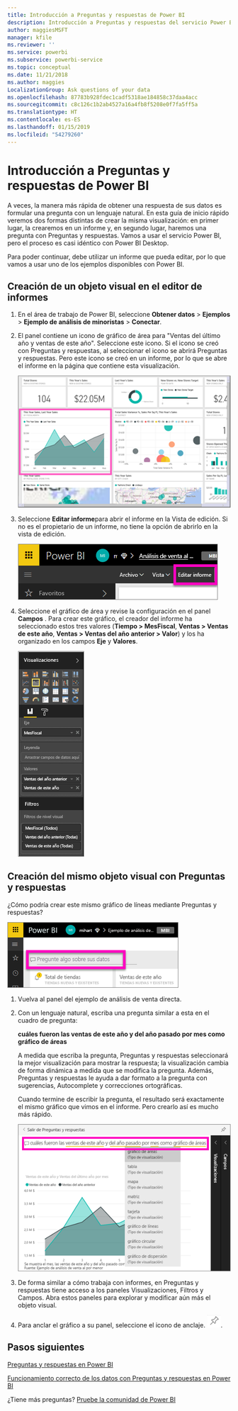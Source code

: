 ```yaml
---
title: Introducción a Preguntas y respuestas de Power BI
description: Introducción a Preguntas y respuestas del servicio Power BI con el ejemplo de análisis de venta directa
author: maggiesMSFT
manager: kfile
ms.reviewer: ''
ms.service: powerbi
ms.subservice: powerbi-service
ms.topic: conceptual
ms.date: 11/21/2018
ms.author: maggies
LocalizationGroup: Ask questions of your data
ms.openlocfilehash: 87783b928fdec1cadf5318ae184858c37daa4acc
ms.sourcegitcommit: c8c126c1b2ab4527a16a4fb8f5208e0f7fa5ff5a
ms.translationtype: HT
ms.contentlocale: es-ES
ms.lasthandoff: 01/15/2019
ms.locfileid: "54279260"
---
```

# <a name="get-started-with-power-bi-qa"></a>Introducción a Preguntas y respuestas de Power BI

A veces, la manera más rápida de obtener una respuesta de sus datos es formular una pregunta con un lenguaje natural.  En esta guía de inicio rápido veremos dos formas distintas de crear la misma visualización: en primer lugar, la crearemos en un informe y, en segundo lugar, haremos una pregunta con Preguntas y respuestas. Vamos a usar el servicio Power BI, pero el proceso es casi idéntico con Power BI Desktop.

Para poder continuar, debe utilizar un informe que pueda editar, por lo que vamos a usar uno de los ejemplos disponibles con Power BI.

## <a name="create-a-visual-in-the-report-editor"></a>Creación de un objeto visual en el editor de informes

1. En el área de trabajo de Power BI, seleccione **Obtener datos** \> **Ejemplos** \> **Ejemplo de análisis de minoristas** > **Conectar**.
   
2. El panel contiene un icono de gráfico de área para "Ventas del último año y ventas de este año".  Seleccione este icono. Si el icono se creó con Preguntas y respuestas, al seleccionar el icono se abrirá Preguntas y respuestas. Pero este icono se creó en un informe, por lo que se abre el informe en la página que contiene esta visualización.

    ![Panel del ejemplo de análisis de minoristas](media/power-bi-visualization-introduction-to-q-and-a/power-bi-dashboard.png)

1. Seleccione **Editar informe**para abrir el informe en la Vista de edición.  Si no es el propietario de un informe, no tiene la opción de abrirlo en la vista de edición.
   
    ![Botón Editar informe](media/power-bi-visualization-introduction-to-q-and-a/power-bi-edit-report.png)
4. Seleccione el gráfico de área y revise la configuración en el panel **Campos** .  Para crear este gráfico, el creador del informe ha seleccionado estos tres valores (**Tiempo > MesFiscal**, **Ventas > Ventas de este año**, **Ventas > Ventas del año anterior > Valor**) y los ha organizado en los campos **Eje** y **Valores**.
   
    ![Panel Visualizaciones](media/power-bi-visualization-introduction-to-q-and-a/gnatutorial_3-new.png)

## <a name="create-the-same-visual-with-qa"></a>Creación del mismo objeto visual con Preguntas y respuestas

¿Cómo podría crear este mismo gráfico de líneas mediante Preguntas y respuestas?

![Cuadro Pregunte algo](media/power-bi-visualization-introduction-to-q-and-a/power-bi-qna.png)

1. Vuelva al panel del ejemplo de análisis de venta directa.
2. Con un lenguaje natural, escriba una pregunta similar a esta en el cuadro de pregunta:
   
   **cuáles fueron las ventas de este año y del año pasado por mes como gráfico de áreas**
   
   A medida que escriba la pregunta, Preguntas y respuestas seleccionará la mejor visualización para mostrar la respuesta; la visualización cambia de forma dinámica a medida que se modifica la pregunta. Además, Preguntas y respuestas le ayuda a dar formato a la pregunta con sugerencias, Autocomplete y correcciones ortográficas.
   
   Cuando termine de escribir la pregunta, el resultado será exactamente el mismo gráfico que vimos en el informe.  Pero crearlo así es mucho más rápido.
   
   ![Ejemplo de pregunta](media/power-bi-visualization-introduction-to-q-and-a/powerbi-qna-areachart.png)
3. De forma similar a cómo trabaja con informes, en Preguntas y respuestas tiene acceso a los paneles Visualizaciones, Filtros y Campos.  Abra estos paneles para explorar y modificar aún más el objeto visual.
4. Para anclar el gráfico a su panel, seleccione el icono de anclaje. ![Icono de anclaje](media/power-bi-visualization-introduction-to-q-and-a/pinnooutline.png).

## <a name="next-steps"></a>Pasos siguientes
[Preguntas y respuestas en Power BI](consumer/end-user-q-and-a.md)

[Funcionamiento correcto de los datos con Preguntas y respuestas en Power BI](service-prepare-data-for-q-and-a.md)

¿Tiene más preguntas? [Pruebe la comunidad de Power BI](http://community.powerbi.com/)

